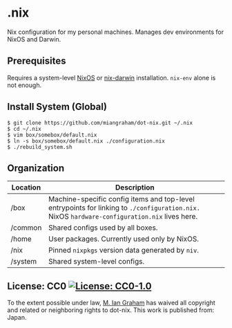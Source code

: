 # .nix

Nix configuration for my personal machines. Manages dev environments for NixOS and Darwin.

## Prerequisites

Requires a system-level [NixOS](https://nixos.org/download.html) or [nix-darwin](https://github.com/LnL7/nix-darwin) installation. `nix-env` alone is not enough.

## Install System (Global)

```console
$ git clone https://github.com/miangraham/dot-nix.git ~/.nix
$ cd ~/.nix
$ vim box/somebox/default.nix
$ ln -s box/somebox/default.nix ./configuration.nix
$ ./rebuild_system.sh
```

## Organization

| Location | Description |
| --- | --- |
| /box | Machine-specific config items and top-level entrypoints for linking to `./configuration.nix.` NixOS `hardware-configuration.nix` lives here. |
| /common | Shared configs used by all boxes. |
| /home | User packages. Currently used only by NixOS. |
| /nix | Pinned `nixpkgs` version data generated by `niv`. |
| /system | Shared system-level configs. |

## License: CC0 [![License: CC0-1.0](https://licensebuttons.net/p/zero/1.0/80x15.png)](http://creativecommons.org/publicdomain/zero/1.0/)

To the extent possible under law, [M. Ian Graham](https://github.com/miangraham) has waived all copyright and related or neighboring rights to dot-nix. This work is published from: Japan.

